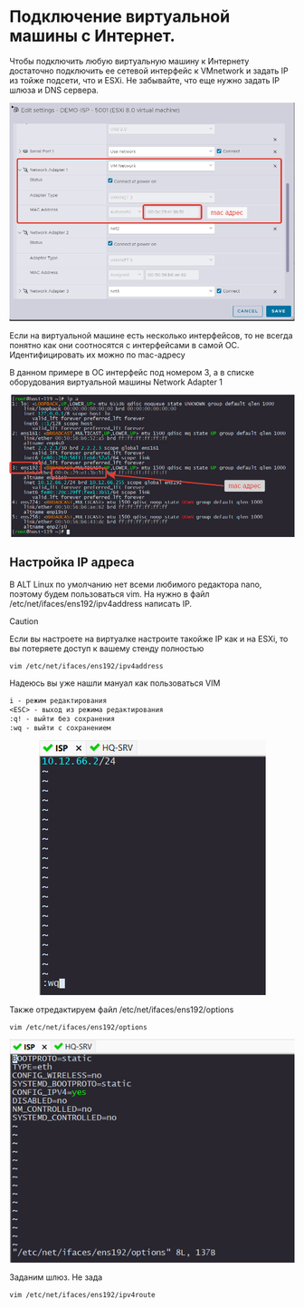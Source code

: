 # Подключение виртуальной машины с Интернет.

Чтобы подключить любую виртуальную машину к Интернету достаточно подключить ее сетевой интерфейс к VMnetwork и задать IP из тойже подсети, что и ESXi. Не забывайте, что еще нужно задать IP шлюза и DNS сервера.

<p align="center">
  <img src="./pic1.png">
</p>

Если на виртуальной машине есть несколько интерфейсов, то не всегда понятно как они соотносятся с интерфейсами в самой ОС.
Идентифицировать их можно по mac-адресу

В данном примере в ОС интерфейс под номером 3, а в списке оборудования виртуальной машины Network Adapter 1

<p align="center">
  <img src="./pic2.png">
</p>

## Настройка IP адреса

В ALT Linux по умолчанию нет всеми любимого редактора nano, поэтому будем пользоваться vim.
На нужно в файл /etc/net/ifaces/ens192/ipv4address написать IP.

> [!CAUTION]
> Если вы настроете на виртуалке настроите такойже IP как и на ESXi, то вы потеряете доступ к вашему стенду полностью


```
vim /etc/net/ifaces/ens192/ipv4address 
```

Надеюсь вы уже нашли мануал как пользоваться VIM

```
i - режим редактирования
<ESC> - выход из режима редактирования
:q! - выйти без сохранения
:wq - выйти с сохранением
```

<p align="center">
  <img src="./pic3.png">
</p>

Также отредактируем файл /etc/net/ifaces/ens192/options

```
vim /etc/net/ifaces/ens192/options
```

<p align="center">
  <img src="./pic4.png">
</p>

Заданим шлюз. Не зада

```
vim /etc/net/ifaces/ens192/ipv4route
```